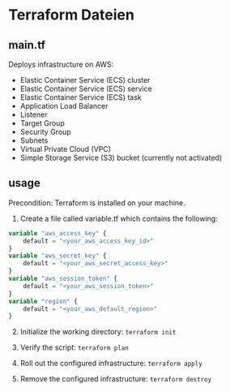 # Terraform Dateien
## main.tf
Deploys infrastructure on AWS:
* Elastic Container Service (ECS) cluster
* Elastic Container Service (ECS) service
* Elastic Container Service (ECS) task
* Application Load Balancer
* Listener
* Target Group
* Security Group
* Subnets
* Virtual Private Cloud (VPC)
* Simple Storage Service (S3) bucket (currently not activated)

## usage
Precondition: Terraform is installed on your machine.

1. Create a file called variable.tf which contains the following:

```terraform
variable "aws_access_key" {
    default = "<your_aws_access_key_id>"
}
variable "aws_secret_key" {
    default = "<your_aws_secret_access_key>"
}
variable "aws_session_token" {
    default = "<your_aws_session_token>"
}
variable "region" {
    default = "<your_aws_default_region>"
}
```
 
2. Initialize the working directory:
`terraform init`

3. Verify the script:
`terraform plan`

4. Roll out the configured infrastructure:
`terraform apply`

5. Remove the configured infrastructure:
`terraform destroy`